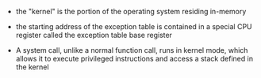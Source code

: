 * the "kernel" is the portion of the operating system residing in-memory 

* the starting address of the exception table is contained in a special CPU register called the exception table base register

* A system call, unlike a normal function call, runs in kernel mode, which allows it to execute privileged instructions and access a stack defined in the kernel